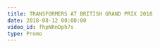 ```yaml
---
title: TRANSFORMERS AT BRITISH GRAND PRIX 2018
date: 2018-08-12 00:00:00
video_id: fhpNRnDph7s
type: Promo
---
```

